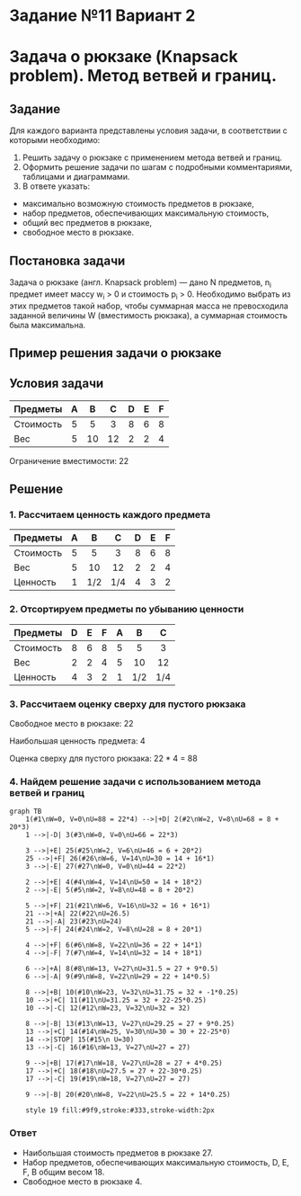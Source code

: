 # Задание №11 Вариант 2
# Задача о рюкзаке (Knapsack problem). Метод ветвей и границ.

## Задание
Для каждого варианта представлены условия задачи, в соответствии с которыми необходимо: 
1. Решить задачу о рюкзаке с применением метода ветвей и границ.
2. Оформить решение задачи по шагам с подробными комментариями, таблицами и диаграммами.
3. В ответе указать:
- максимально возможную стоимость предметов в рюкзаке,
- набор предметов, обеспечивающих максимальную стоимость,
- общий вес предметов в рюкзаке,
- свободное место в рюкзаке.

## Постановка задачи 
Задача о рюкзаке (англ. Knapsack problem) — дано N предметов, n<sub>i</sub> предмет имеет массу w<sub>i</sub> > 0 и стоимость p<sub>i</sub> > 0. Необходимо выбрать из этих предметов такой набор, чтобы суммарная масса не превосходила заданной величины W (вместимость рюкзака), а суммарная стоимость была максимальна. 

## Пример решения задачи о рюкзаке
## Условия задачи

| Предметы  | A | B  |  C  | D | E | F |
|:----------|:-:|:--:|:---:|:-:|:-:|:-:|
| Стоимость | 5 | 5  |  3  | 8 | 6 | 8 |
| Вес       | 5 | 10 | 12  | 2 | 2 | 4 |

Ограничение вместимости: 22

## Решение
### 1. Рассчитаем ценность каждого предмета
| Предметы  | A | B  |  C  | D | E | F |
|:----------|:-:|:--:|:---:|:-:|:-:|:-:|
| Стоимость | 5 | 5  |  3  | 8 | 6 | 8 |
| Вес       | 5 | 10 | 12  | 2 | 2 | 4 |
| Ценность  | 1 | 1/2| 1/4 | 4 | 3 | 2 |

### 2. Отсортируем предметы по убыванию ценности
| Предметы  | D | E  |  F  | A |  B  |  C  |
|:----------|:-:|:--:|:---:|:-:|:---:|:---:|
| Стоимость | 8 |  6 |  8  | 5 |  5  |  3  |
| Вес       | 2 |  2 |  4  | 5 |  10 |  12 |
| Ценность  | 4 |  3 |  2  | 1 | 1/2 | 1/4 |

### 3. Рассчитаем оценку сверху для пустого рюкзака

Свободное место в рюкзаке: 22

Наибольшая ценность предмета: 4

Оценка сверху для пустого рюкзака: 22 * 4 = 88


### 4. Найдем решение задачи с использованием метода ветвей и границ

```mermaid
graph TB
    1(#1\nW=0, V=0\nU=88 = 22*4) -->|+D| 2(#2\nW=2, V=8\nU=68 = 8 + 20*3)
    1 -->|-D| 3(#3\nW=0, V=0\nU=66 = 22*3)

    3 -->|+E| 25(#25\nW=2, V=6\nU=46 = 6 + 20*2)
    25 -->|+F| 26(#26\nW=6, V=14\nU=30 = 14 + 16*1)
    3 -->|-E| 27(#27\nW=0, V=0\nU=44 = 22*2)

    2 -->|+E| 4(#4\nW=4, V=14\nU=50 = 14 + 18*2)
    2 -->|-E| 5(#5\nW=2, V=8\nU=48 = 8 + 20*2)

    5 -->|+F| 21(#21\nW=6, V=16\nU=32 = 16 + 16*1)
    21 -->|+A| 22(#22\nU=26.5)
    21 -->|-A| 23(#23\nU=24)
    5 -->|-F| 24(#24\nW=2, V=8\nU=28 = 8 + 20*1)

    4 -->|+F| 6(#6\nW=8, V=22\nU=36 = 22 + 14*1)
    4 -->|-F| 7(#7\nW=4, V=14\nU=32 = 14 + 18*1)
    
    6 -->|+A| 8(#8\nW=13, V=27\nU=31.5 = 27 + 9*0.5)
    6 -->|-A| 9(#9\nW=8, V=22\nU=29 = 22 + 14*0.5)
    
    8 -->|+B| 10(#10\nW=23, V=32\nU=31.75 = 32 + -1*0.25)
    10 -->|+C| 11(#11\nU=31.25 = 32 + 22-25*0.25)
    10 -->|-C| 12(#12\nW=23, V=32\nU=32 = 32)

    8 -->|-B| 13(#13\nW=13, V=27\nU=29.25 = 27 + 9*0.25)
    13 -->|+C| 14(#14\nW=25, V=30\nU=30 = 30 + 22-25*0)
    14 -->|STOP| 15(#15\n U=30)
    13 -->|-C| 16(#16\nW=13, V=27\nU=27 = 27)
    
    9 -->|+B| 17(#17\nW=18, V=27\nU=28 = 27 + 4*0.25)
    17 -->|+C| 18(#18\nU=27.5 = 27 + 22-30*0.25)
    17 -->|-C| 19(#19\nW=18, V=27\nU=27 = 27)
    
    9 -->|-B| 20(#20\nW=8, V=22\nU=25.5 = 22 + 14*0.25)
    
    style 19 fill:#9f9,stroke:#333,stroke-width:2px
```
### Ответ
- Наибольшая стоимость предметов в рюкзаке 27.
- Набор предметов, обеспечивающих максимальную стоимость, D, E, F, B общим весом 18.
- Свободное место в рюкзаке 4.
